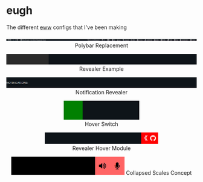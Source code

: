 # eugh
The different [eww](https://github.com/elkowar/eww) configs that I've been making

<p align="center">
    <img src="polybar-replacement/.github/preview.png">
    <br>
    Polybar Replacement
</p>

<p align="center">
    <img src="revealer-example/.github/preview.gif">
    <br>
    Revealer Example
</p>

<p align="center">
    <img src="notification-revealer/.github/preview.gif">
    <br>
    Notification Revealer
</p>

<p align="center">
    <img src="hover-switch-example/.github/preview.gif">
    <br>
    Hover Switch
</p>

<p align="center">
    <img src="revealer-hover-module/.github/preview.gif">
    <br>
    Revealer Hover Module
</p>

<p align="center">
    <img src="collapsed-scales-concept/.github/preview.gif">
    Collapsed Scales Concept
</p>

